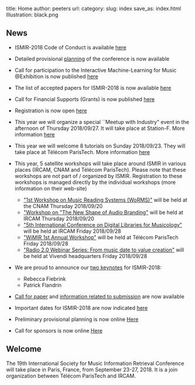 title: Home
author: peeters
url:
category:
slug: index
save_as: index.html
Illustration: black.png

<!-- ![Alt Text]({filename}/images/ismir2018logo_black_long.png) -->


## News
- ISMIR-2018 Code of Conduct is available [here]({filename}/pages/coc.md)
- Detailed provisional [planning]({filename}/pages/eventsAtAGlance.md) of the conference is now available
- Call for participation to the Interactive Machine-Learning for Music @Exhibition is now published [here]({filename}/pages/callIMLME.md)
- The list of accepted papers for ISMIR-2018 is now available [here]({filename}/pages/eventsMainProgram.md)
- Call for Financial Supports (Grants) is now published [here]({filename}/pages/participantsFinancialSupports.md)
- Registration is now open [here]({filename}/pages/participantsRegistration.md)
- This year we will organize a special ``Meetup with Industry" event in the afternoon of Thursday 2018/09/27. It will take place at Station-F. More information [here]({filename}/pages/eventsMeetupIndustry.md)
- This year we will welcome 8 tutorials on Sunday 2018/09/23. They will take place at Télécom ParisTech. More information [here]({filename}/pages/eventsTutorials.md)
- This year, 5 satellite workshops will take place around ISMIR in various places (IRCAM, CNAM and Télécom ParisTech). Please note that these workshops are not part of / organized by ISMIR. Registration to these workshops is managed directly by the individual workshops (more information on their web-site)
	- ["1st Workshop on Music Reading Systems (WoRMS)"](https://sites.google.com/view/worms2018) will be held at the CNAM Thursday 2018/09/20
	- ["Workshop on "The New Shape of Audio Branding"](http://www.audiobrandingworkshop.com) will be held at IRCAM Thursday 2018/09/20
	- ["5th International Conference on Digital Libraries for Musicology"](https://dlfm.web.ox.ac.uk) will be held at IRCAM Friday 2018/09/28
	- ["WiMIR 1st Annual Workshop"](https://wimir.wordpress.com/2018/05/21/wimir-1st-annual-workshop/ ) will be held at Télécom ParisTech Friday 2018/09/28
	- ["Radio 2.0 Webinar Series: From music date to value creation"](http://www.rr20.fr/webinar-series-2018/mediadata/) will be held at Vivendi headquarters Friday 2018/09/28

- We are proud to announce our [two keynotes](eventsKeynote.md) for ISMIR-2018:
	- Rebecca Fiebrink
	- Patrick Flandrin
- [Call for paper]({filename}/pages/callPapers.md) and [information related to submission]({filename}/pages/callSubmission.md) are now available
- Important dates for ISMIR-2018 are now indicated [here]({filename}/pages/importantdates.md)
- Preliminary provisional planning is now online [Here]({filename}/pages/eventsAtAGlance.md)
- Call for sponsors is now online [Here]({filename}/pages/partnersCall.md)



## Welcome

The 19th International Society for Music Information Retrieval Conference will take place in Paris, France, from September 23-27, 2018.
It is a join organization between Télécom ParisTech and IRCAM.
